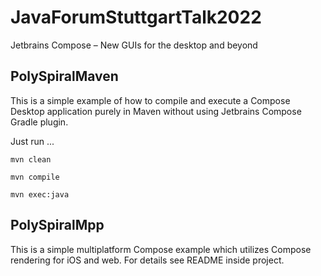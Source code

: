 # JavaForumStuttgartTalk2022
Jetbrains Compose – New GUIs for the desktop and beyond

## PolySpiralMaven

This is a simple example of how to compile and execute a Compose Desktop application
purely in Maven without using Jetbrains Compose Gradle plugin.

Just run ...

   `mvn clean`
   
   `mvn compile`
   
   `mvn exec:java`


## PolySpiralMpp

This is a simple multiplatform Compose example which utilizes Compose rendering for
iOS  and web. For details see README inside project.
